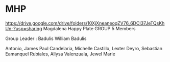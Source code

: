# MHP

https://drive.google.com/drive/folders/10XjXneaneoqZV76_6DCI37JeTQsKhUn-?usp=sharing
Magdalena Happy Plate
GROUP 5 Members

Group Leader : Badulis William Badulis

Antonio, James Paul 
Candelaria, Michelle 
Castillo, Lexter 
Deyro, Sebastian Eamanquel 
Rubiales, Allysa 
Valenzuala, Jewel Marie 
